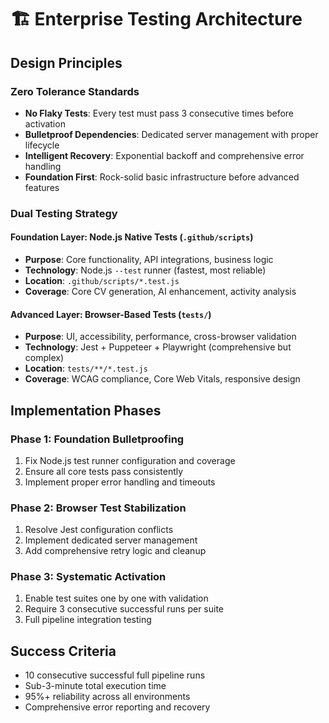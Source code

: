 # 🏗️ Enterprise Testing Architecture

## Design Principles

### Zero Tolerance Standards
- **No Flaky Tests**: Every test must pass 3 consecutive times before activation
- **Bulletproof Dependencies**: Dedicated server management with proper lifecycle
- **Intelligent Recovery**: Exponential backoff and comprehensive error handling
- **Foundation First**: Rock-solid basic infrastructure before advanced features

### Dual Testing Strategy

#### Foundation Layer: Node.js Native Tests (`.github/scripts`)
- **Purpose**: Core functionality, API integrations, business logic
- **Technology**: Node.js `--test` runner (fastest, most reliable)
- **Location**: `.github/scripts/*.test.js`
- **Coverage**: Core CV generation, AI enhancement, activity analysis

#### Advanced Layer: Browser-Based Tests (`tests/`)
- **Purpose**: UI, accessibility, performance, cross-browser validation
- **Technology**: Jest + Puppeteer + Playwright (comprehensive but complex)
- **Location**: `tests/**/*.test.js`
- **Coverage**: WCAG compliance, Core Web Vitals, responsive design

## Implementation Phases

### Phase 1: Foundation Bulletproofing
1. Fix Node.js test runner configuration and coverage
2. Ensure all core tests pass consistently
3. Implement proper error handling and timeouts

### Phase 2: Browser Test Stabilization  
1. Resolve Jest configuration conflicts
2. Implement dedicated server management
3. Add comprehensive retry logic and cleanup

### Phase 3: Systematic Activation
1. Enable test suites one by one with validation
2. Require 3 consecutive successful runs per suite
3. Full pipeline integration testing

## Success Criteria
- 10 consecutive successful full pipeline runs
- Sub-3-minute total execution time
- 95%+ reliability across all environments
- Comprehensive error reporting and recovery